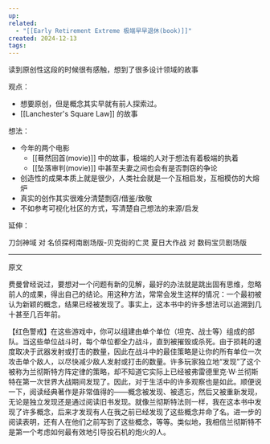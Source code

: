 ```yaml
---
up: 
related:
  - "[[Early Retirement Extreme 极端早早退休(book)]]"
created: 2024-12-13
tags:
---
```

读到原创性这段的时候很有感触，想到了很多设计领域的故事

观点：
- 想要原创，但是概念其实早就有前人探索过。
- [[Lanchester's Square Law]] 的故事


想法：

- 今年的两个电影
	- [[蓦然回首(movie)]] 中的故事，极端的人对于想法有着极端的执着
	- [[坠落审判(movie)]] 中甚至夫妻之间也会有是否剽窃的争论
- 创造性的成果本质上就是很少，人类社会就是一个互相启发，互相模仿的大熔炉
- 真实的创作其实很难分清楚剽窃/借鉴/致敬
- 不如参考可视化社区的方式，写清楚自己想法的来源/启发

延伸：

刀剑神域 对 名侦探柯南剧场版-贝克街的亡灵
夏日大作战 对 数码宝贝剧场版 



---

原文


费曼曾经说过，要想对一个问题有新的见解，最好的办法就是跳出固有思维，忽略前人的成果，得出自己的结论。用这种方法，常常会发生这样的情况：一个最初被认为新颖的概念，结果已经被发现了。事实上，这本书中的许多想法可以追溯到几十甚至几百年前。

【红色警戒】在这些游戏中，你可以组建由单个单位（坦克、战士等）组成的部队。当这些单位战斗时，每个单位都全力战斗，直到被摧毁或杀死。由于损耗的速度取决于武器发射或打击的数量，因此在战斗中的最佳策略是让你的所有单位一次攻击单个敌人，以尽快减少敌人发射或打击的数量。许多玩家独立地“发现”了这个被称为兰彻斯特方阵定律的策略，却不知道它实际上已经被弗雷德里克·W·兰彻斯特在第一次世界大战期间发现了。因此，对于生活中的许多观察也是如此。顺便说一下，阅读经典著作是非常值得的——概念被发现、被遗忘，然后又被重新发现，无论是独立发现还是通过阅读旧书发现。就像兰彻斯特法则一样，我在这本书中发现了许多概念，后来才发现有人在我之前已经发现了这些概念并命了名。进一步的阅读表明，还有人在他们之前写到了这些概念，等等。类似地，我相信兰彻斯特不是第一个考虑如何最有效地引导投石机的炮火的人。